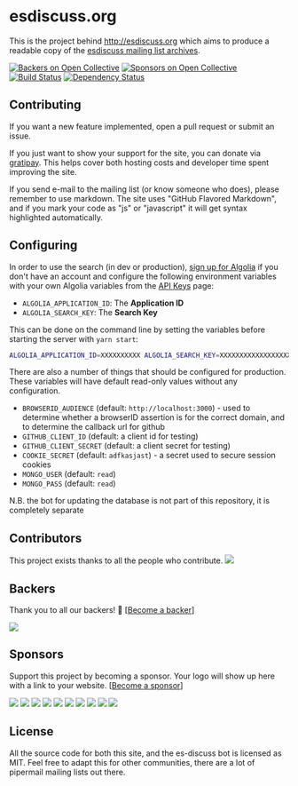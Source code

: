 # esdiscuss.org

This is the project behind http://esdiscuss.org which aims to produce a readable copy of the [esdiscuss mailing list archives](https://mail.mozilla.org/pipermail/es-discuss/).

[![Backers on Open Collective](https://opencollective.com/esdiscuss/backers/badge.svg)](#backers) [![Sponsors on Open Collective](https://opencollective.com/esdiscuss/sponsors/badge.svg)](#sponsors) [![Build Status](https://img.shields.io/travis/esdiscuss/esdiscuss.org/master.svg)](https://travis-ci.org/esdiscuss/esdiscuss.org)
[![Dependency Status](https://img.shields.io/david/esdiscuss/esdiscuss.org.svg)](https://david-dm.org/esdiscuss/esdiscuss.org)

## Contributing

If you want a new feature implemented, open a pull request or submit an issue.

If you just want to show your support for the site, you can donate via [gratipay](https://gratipay.com/esdiscuss/). This helps cover both hosting costs and developer time spent improving the site.

If you send e-mail to the mailing list (or know someone who does), please remember to use markdown. The site uses "GitHub Flavored Markdown", and if you mark your code as "js" or "javascript" it will get syntax highlighted automatically.

## Configuring

In order to use the search (in dev or production), [sign up for Algolia](https://www.algolia.com/users/sign_up) if you don't have an account and configure the following environment variables with your own Algolia variables from the [API Keys](https://www.algolia.com/api-keys) page:

- `ALGOLIA_APPLICATION_ID`: The **Application ID**
- `ALGOLIA_SEARCH_KEY`: The **Search Key**

This can be done on the command line by setting the variables before starting the server with `yarn start`:

```sh
ALGOLIA_APPLICATION_ID=XXXXXXXXXX ALGOLIA_SEARCH_KEY=XXXXXXXXXXXXXXXXXXXXXXXXXXXXXXXX yarn start
```

There are also a number of things that should be configured for production. These variables will have default read-only values without any configuration.

- `BROWSERID_AUDIENCE` (default: `http://localhost:3000`) - used to determine whether a browserID assertion is for the correct domain, and to determine the callback url for github
- `GITHUB_CLIENT_ID` (default: a client id for testing)
- `GITHUB_CLIENT_SECRET` (default: a client secret for testing)
- `COOKIE_SECRET` (default: `adfkasjast`) - a secret used to secure session cookies
- `MONGO_USER` (default: `read`)
- `MONGO_PASS` (default: `read`)

N.B. the bot for updating the database is not part of this repository, it is completely separate

## Contributors

This project exists thanks to all the people who contribute.
<a href="graphs/contributors"><img src="https://opencollective.com/esdiscuss/contributors.svg?width=890" /></a>

## Backers

Thank you to all our backers! 🙏 [[Become a backer](https://opencollective.com/esdiscuss#backer)]

<a href="https://opencollective.com/esdiscuss#backers" target="_blank"><img src="https://opencollective.com/esdiscuss/backers.svg?width=890"></a>

## Sponsors

Support this project by becoming a sponsor. Your logo will show up here with a link to your website. [[Become a sponsor](https://opencollective.com/esdiscuss#sponsor)]

<a href="https://opencollective.com/esdiscuss/sponsor/0/website" target="_blank"><img src="https://opencollective.com/esdiscuss/sponsor/0/avatar.svg"></a>
<a href="https://opencollective.com/esdiscuss/sponsor/1/website" target="_blank"><img src="https://opencollective.com/esdiscuss/sponsor/1/avatar.svg"></a>
<a href="https://opencollective.com/esdiscuss/sponsor/2/website" target="_blank"><img src="https://opencollective.com/esdiscuss/sponsor/2/avatar.svg"></a>
<a href="https://opencollective.com/esdiscuss/sponsor/3/website" target="_blank"><img src="https://opencollective.com/esdiscuss/sponsor/3/avatar.svg"></a>
<a href="https://opencollective.com/esdiscuss/sponsor/4/website" target="_blank"><img src="https://opencollective.com/esdiscuss/sponsor/4/avatar.svg"></a>
<a href="https://opencollective.com/esdiscuss/sponsor/5/website" target="_blank"><img src="https://opencollective.com/esdiscuss/sponsor/5/avatar.svg"></a>
<a href="https://opencollective.com/esdiscuss/sponsor/6/website" target="_blank"><img src="https://opencollective.com/esdiscuss/sponsor/6/avatar.svg"></a>
<a href="https://opencollective.com/esdiscuss/sponsor/7/website" target="_blank"><img src="https://opencollective.com/esdiscuss/sponsor/7/avatar.svg"></a>
<a href="https://opencollective.com/esdiscuss/sponsor/8/website" target="_blank"><img src="https://opencollective.com/esdiscuss/sponsor/8/avatar.svg"></a>
<a href="https://opencollective.com/esdiscuss/sponsor/9/website" target="_blank"><img src="https://opencollective.com/esdiscuss/sponsor/9/avatar.svg"></a>

## License

All the source code for both this site, and the es-discuss bot is licensed as MIT. Feel free to adapt this for other communities, there are a lot of pipermail mailing lists out there.
